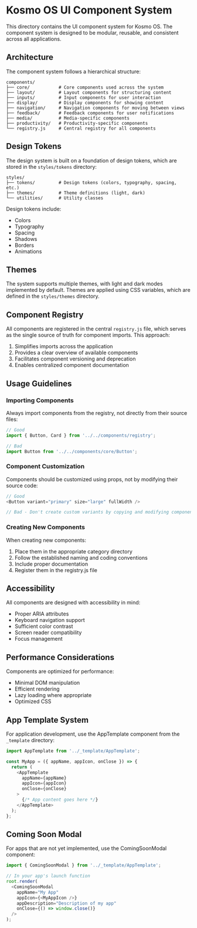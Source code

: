 # Kosmo OS UI Component System

This directory contains the UI component system for Kosmo OS. The component system is designed to be modular, reusable, and consistent across all applications.

## Architecture

The component system follows a hierarchical structure:

```
components/
├── core/           # Core components used across the system
├── layout/         # Layout components for structuring content
├── inputs/         # Input components for user interaction
├── display/        # Display components for showing content
├── navigation/     # Navigation components for moving between views
├── feedback/       # Feedback components for user notifications
├── media/          # Media-specific components
├── productivity/   # Productivity-specific components
└── registry.js     # Central registry for all components
```

## Design Tokens

The design system is built on a foundation of design tokens, which are stored in the `styles/tokens` directory:

```
styles/
├── tokens/         # Design tokens (colors, typography, spacing, etc.)
├── themes/         # Theme definitions (light, dark)
└── utilities/      # Utility classes
```

Design tokens include:
- Colors
- Typography
- Spacing
- Shadows
- Borders
- Animations

## Themes

The system supports multiple themes, with light and dark modes implemented by default. Themes are applied using CSS variables, which are defined in the `styles/themes` directory.

## Component Registry

All components are registered in the central `registry.js` file, which serves as the single source of truth for component imports. This approach:

1. Simplifies imports across the application
2. Provides a clear overview of available components
3. Facilitates component versioning and deprecation
4. Enables centralized component documentation

## Usage Guidelines

### Importing Components

Always import components from the registry, not directly from their source files:

```javascript
// Good
import { Button, Card } from '../../components/registry';

// Bad
import Button from '../../components/core/Button';
```

### Component Customization

Components should be customized using props, not by modifying their source code:

```javascript
// Good
<Button variant="primary" size="large" fullWidth />

// Bad - Don't create custom variants by copying and modifying component code
```

### Creating New Components

When creating new components:

1. Place them in the appropriate category directory
2. Follow the established naming and coding conventions
3. Include proper documentation
4. Register them in the registry.js file

## Accessibility

All components are designed with accessibility in mind:

- Proper ARIA attributes
- Keyboard navigation support
- Sufficient color contrast
- Screen reader compatibility
- Focus management

## Performance Considerations

Components are optimized for performance:

- Minimal DOM manipulation
- Efficient rendering
- Lazy loading where appropriate
- Optimized CSS

## App Template System

For application development, use the AppTemplate component from the `_template` directory:

```javascript
import AppTemplate from '../_template/AppTemplate';

const MyApp = ({ appName, appIcon, onClose }) => {
  return (
    <AppTemplate
      appName={appName}
      appIcon={appIcon}
      onClose={onClose}
    >
      {/* App content goes here */}
    </AppTemplate>
  );
};
```

## Coming Soon Modal

For apps that are not yet implemented, use the ComingSoonModal component:

```javascript
import { ComingSoonModal } from '../_template/AppTemplate';

// In your app's launch function
root.render(
  <ComingSoonModal
    appName="My App"
    appIcon={<MyAppIcon />}
    appDescription="Description of my app"
    onClose={() => window.close()}
  />
);
```